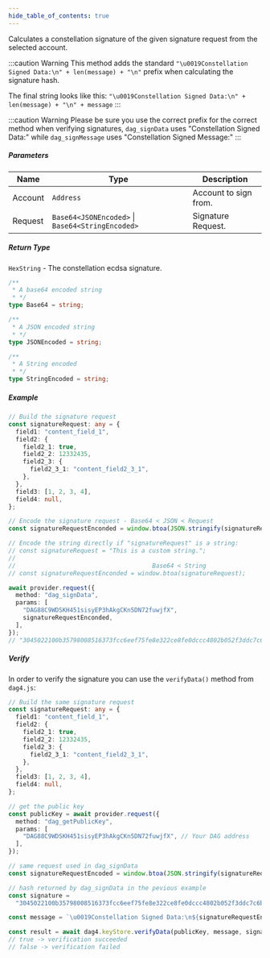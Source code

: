 ```yaml
---
hide_table_of_contents: true
---
```


<head>
  <meta
    name="description"
    content="Calculates a constellation signature of the given signature request from the selected account."
  />
</head>

<intro-end />

Calculates a constellation signature of the given signature request from the selected account.

:::caution Warning
This method adds the standard `"\u0019Constellation Signed Data:\n" + len(message) + "\n"` prefix when calculating the signature hash.

The final string looks like this: `"\u0019Constellation Signed Data:\n" + len(message) + "\n" + message`
:::

:::caution Warning
Please be sure you use the correct prefix for the correct method when verifying signatures, `dag_signData` uses "Constellation Signed Data:" while `dag_signMessage` uses "Constellation Signed Message:"
:::

##### Parameters

| Name    | Type                                             | Description           |
| ------- | ------------------------------------------------ | --------------------- |
| Account | `Address`                                        | Account to sign from. |
| Request | `Base64<JSONEncoded>` \| `Base64<StringEncoded>` | Signature Request.    |

##### Return Type

`HexString` - The constellation ecdsa signature.

```typescript title="Base64"
/**
 * A base64 encoded string
 * */
type Base64 = string;
```

```typescript title="JSONEncoded"
/**
 * A JSON encoded string
 * */
type JSONEncoded = string;
```

```typescript title="StringEncoded"
/**
 * A String encoded
 * */
type StringEncoded = string;
```

##### Example

```typescript title="TypeScript"
// Build the signature request
const signatureRequest: any = {
  field1: "content_field_1",
  field2: {
    field2_1: true,
    field2_2: 12332435,
    field2_3: {
      field2_3_1: "content_field2_3_1",
    },
  },
  field3: [1, 2, 3, 4],
  field4: null,
};

// Encode the signature request - Base64 < JSON < Request
const signatureRequestEnconded = window.btoa(JSON.stringify(signatureRequest));

// Encode the string directly if "signatureRequest" is a string:
// const signatureRequest = "This is a custom string.";
//
//                                      Base64 < String
// const signatureRequestEnconded = window.btoa(signatureRequest);

await provider.request({
  method: "dag_signData",
  params: [
    "DAG88C9WDSKH451sisyEP3hAkgCKn5DN72fuwjfX",
    signatureRequestEnconded,
  ],
});
// "3045022100b35798008516373fcc6eef75fe8e322ce8fe0dccc4802b052f3ddc7c6b5dc2900220154cac1e4f3e7d9a64f4ed9d2a518221b273fe782f037a5842725054f1c62280"
```

##### Verify

In order to verify the signature you can use the `verifyData()` method from `dag4.js`:

```typescript title="TypeScript"
// Build the same signature request
const signatureRequest: any = {
  field1: "content_field_1",
  field2: {
    field2_1: true,
    field2_2: 12332435,
    field2_3: {
      field2_3_1: "content_field2_3_1",
    },
  },
  field3: [1, 2, 3, 4],
  field4: null,
};

// get the public key
const publicKey = await provider.request({
  method: "dag_getPublicKey",
  params: [
    "DAG88C9WDSKH451sisyEP3hAkgCKn5DN72fuwjfX", // Your DAG address
  ],
});

// same request used in dag_signData
const signatureRequestEncoded = window.btoa(JSON.stringify(signatureRequest));

// hash returned by dag_signData in the pevious example
const signature =
  "3045022100b35798008516373fcc6eef75fe8e322ce8fe0dccc4802b052f3ddc7c6b5dc2900220154cac1e4f3e7d9a64f4ed9d2a518221b273fe782f037a5842725054f1c62280";

const message = `\u0019Constellation Signed Data:\n${signatureRequestEncoded.length}\n${signatureRequestEncoded}`;

const result = await dag4.keyStore.verifyData(publicKey, message, signature);
// true -> verification succeeded
// false -> verification failed
```
